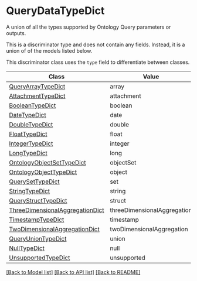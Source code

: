 # QueryDataTypeDict

A union of all the types supported by Ontology Query parameters or outputs.


This is a discriminator type and does not contain any fields. Instead, it is a union
of of the models listed below.

This discriminator class uses the `type` field to differentiate between classes.

| Class | Value
| ------------ | -------------
[QueryArrayTypeDict](QueryArrayTypeDict.md) | array
[AttachmentTypeDict](AttachmentTypeDict.md) | attachment
[BooleanTypeDict](BooleanTypeDict.md) | boolean
[DateTypeDict](DateTypeDict.md) | date
[DoubleTypeDict](DoubleTypeDict.md) | double
[FloatTypeDict](FloatTypeDict.md) | float
[IntegerTypeDict](IntegerTypeDict.md) | integer
[LongTypeDict](LongTypeDict.md) | long
[OntologyObjectSetTypeDict](OntologyObjectSetTypeDict.md) | objectSet
[OntologyObjectTypeDict](OntologyObjectTypeDict.md) | object
[QuerySetTypeDict](QuerySetTypeDict.md) | set
[StringTypeDict](StringTypeDict.md) | string
[QueryStructTypeDict](QueryStructTypeDict.md) | struct
[ThreeDimensionalAggregationDict](ThreeDimensionalAggregationDict.md) | threeDimensionalAggregation
[TimestampTypeDict](TimestampTypeDict.md) | timestamp
[TwoDimensionalAggregationDict](TwoDimensionalAggregationDict.md) | twoDimensionalAggregation
[QueryUnionTypeDict](QueryUnionTypeDict.md) | union
[NullTypeDict](NullTypeDict.md) | null
[UnsupportedTypeDict](UnsupportedTypeDict.md) | unsupported


[[Back to Model list]](../../../README.md#models-v1-link) [[Back to API list]](../../../README.md#documentation-for-api-endpoints) [[Back to README]](../../../README.md)
